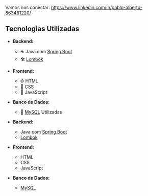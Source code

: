 Vamos nos conectar: https://www.linkedin.com/in/pablo-alberto-863461220/

## Tecnologias Utilizadas

- **Backend:**
  - ☕ Java com [Spring Boot](https://spring.io/projects/spring-boot)
  - 🛠️ [Lombok](https://projectlombok.org/)

- **Frontend:**
  - 🌐 HTML
  - 🎨 CSS
  - 🚀 JavaScript

- **Banco de Dados:**
  - 🐬 [MySQL](https://www.mysql.com/)
 Utilizadas

- **Backend:**
  - Java com [Spring Boot](https://spring.io/projects/spring-boot)
  - [Lombok](https://projectlombok.org/)

- **Frontend:**
  - HTML
  - CSS
  - JavaScript

- **Banco de Dados:**
  - [MySQL](https://www.mysql.com/)

